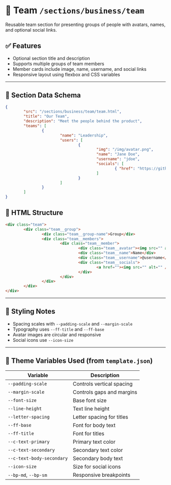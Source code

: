 # 📂 Team `/sections/business/team`

Reusable team section for presenting groups of people with avatars, names, and optional social links.

## ✅ Features

- Optional section title and description
- Supports multiple groups of team members
- Member cards include image, name, username, and social links
- Responsive layout using flexbox and CSS variables

---

## 🧳 Section Data Schema

```json
{
        "src": "/sections/business/team/team.html",
        "title": "Our Team",
        "description": "Meet the people behind the product",
        "teams": [
                {
                        "name": "Leadership",
                        "users": [
                                {
                                        "img": "/img/avatar.png",
                                        "name": "Jane Doe",
                                        "username": "jdoe",
                                        "socials": [
                                                { "href": "https://github.com/jdoe", "img": "/img/git.svg" }
                                        ]
                                }
                        ]
                }
        ]
}
```

## 🧱 HTML Structure

```html
<div class="team">
        <div class="team__group">
                <div class="team__group-name">Group</div>
                <div class="team__members">
                        <div class="team__member">
                                <div class="team__avatar"><img src="" alt="" /></div>
                                <div class="team__name">Name</div>
                                <div class="team__username">@username</div>
                                <div class="team__socials">
                                        <a href=""><img src="" alt="" /></a>
                                </div>
                        </div>
                </div>
        </div>
</div>
```

---

## 🎨 Styling Notes

- Spacing scales with `--padding-scale` and `--margin-scale`
- Typography uses `--ff-title` and `--ff-base`
- Avatar images are circular and responsive
- Social icons use `--icon-size`

---

## 🤍 Theme Variables Used (from `template.json`)

| Variable | Description |
| -------- | ----------- |
| `--padding-scale` | Controls vertical spacing |
| `--margin-scale` | Controls gaps and margins |
| `--font-size` | Base font size |
| `--line-height` | Text line height |
| `--letter-spacing` | Letter spacing for titles |
| `--ff-base` | Font for body text |
| `--ff-title` | Font for titles |
| `--c-text-primary` | Primary text color |
| `--c-text-secondary` | Secondary text color |
| `--c-text-body-secondary` | Secondary body text |
| `--icon-size` | Size for social icons |
| `--bp-md`, `--bp-sm` | Responsive breakpoints |
